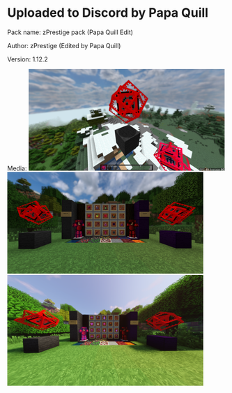 # Uploaded to Discord by Papa Quill

Pack name: zPrestige pack (Papa Quill Edit)

Author: zPrestige (Edited by Papa Quill)

Version: 1.12.2

Media: 
![image](image.png)
![image](image1.png)
![image](image2.png)